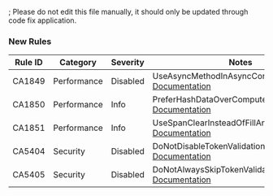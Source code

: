 ; Please do not edit this file manually, it should only be updated through code fix application.

### New Rules

Rule ID | Category | Severity | Notes
--------|----------|----------|-------
CA1849 | Performance | Disabled | UseAsyncMethodInAsyncContext, [Documentation](https://docs.microsoft.com/dotnet/fundamentals/code-analysis/quality-rules/ca1849)
CA1850 | Performance | Info | PreferHashDataOverComputeHashAnalyzer, [Documentation](https://docs.microsoft.com/dotnet/fundamentals/code-analysis/quality-rules/ca1850)
CA1851 | Performance | Info | UseSpanClearInsteadOfFillAnalyzer, [Documentation](https://docs.microsoft.com/dotnet/fundamentals/code-analysis/quality-rules/CA1851)
CA5404 | Security | Disabled | DoNotDisableTokenValidationChecks, [Documentation](https://docs.microsoft.com/visualstudio/code-quality/ca5404)
CA5405 | Security | Disabled | DoNotAlwaysSkipTokenValidationInDelegates, [Documentation](https://docs.microsoft.com/visualstudio/code-quality/ca5405)
